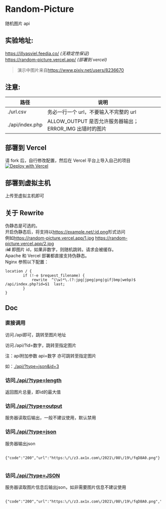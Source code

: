 # Random-Picture

随机图片 api  

## 实验地址:

<https://illyasviel.feedia.co/> _(无稳定性保证)_  
<https://random-picture.vercel.app/> _(部署到 vercel)_  
>演示中图片来自<https://www.pixiv.net/users/8236670>  

## 注意:

| 路径            | 说明                                                    |
| --------------- | ------------------------------------------------------- |
| ./url.csv       | 务必一行一个 url，不要输入不完整的 url                  |
| ./api/index.php | ALLOW_OUTPUT 是否允许服务器输出；ERROR_IMG 出错时的图片 |

## 部署到 Vercel

请 fork 后，自行修改配置，然后在 Vercel 平台上导入自己的项目  
[![Deploy with Vercel](https://vercel.com/button)](https://vercel.com/import/git?s=https%3A%2F%2Fgithub.com%2FCrazy-White%2FRandom-Picture)

## 部署到虚拟主机

上传至虚拟主机即可  

## 关于 Rewrite

伪静态是可选的。  
开启伪静态后，将支持以<https://example.net/:id.png>形式访问  
例如<https://random-picture.vercel.app/1.jpg>  <https://random-picture.vercel.app/2.jpg>  
**:id** 即图片 id，如果非数字，则随机跳转。请求会被缓存。  
Apache 和 Vercel 部署都直接支持伪静态。  
Nginx 参照以下配置：  

```nginx
location / {
        if (!-e $request_filename) {
            rewrite  ^(\w)*\.(?:jpg|jpeg|png|gif|bmp|webp)$  /api/index.php?id=$1  last;
        }
}
```

## Doc

<section>
    <h3><strong>直接调用</strong></h3>
    <p>访问./api即可，跳转至图片地址</p>
    <p>访问./api/?id=数字，跳转至指定图片</p>
    <p>注：api附加参数 api=数字 亦可跳转至指定图片</p>
    <p>如：<a href="./api/?type=json&id=3">./api/?type=json&id=3</a></p>
  </section>
  <section>
    <h3><strong>访问<a href="./api/?type=length">./api/?type=length</a></strong></h3>
    <p>返回图片总量，即id的最大值</p>
  </section>
  <section>
    <h3><strong>访问<a href="./api/?type=output">./api/?type=output</a></strong></h3>
    <p>服务器读取后输出，一般不建议使用，默认禁用</p>
  </section>
  <section>
    <h3><strong>访问<a href="./api/?type=json">./api/?type=json</a></strong></h3>
    <p>服务器输出json</p>
    <pre class="language-json">
    <code class="language-json">     
{&quot;code&quot;:&quot;200&quot;,&quot;url&quot;:&quot;https:\/\/z3.ax1x.com\/2021\/08\/19\/fqD8A0.png&quot;}
    </code>
</pre>
  </section>
  <section>
    <h3><strong>访问<a href="./api/?type=JSON">./api/?type=JSON</a></strong></h3>
    <p>服务器读取图片信息后输出json，如非需要图片信息不建议使用</p>
    <pre class="language-json">
    <code class="language-json">     
{&quot;code&quot;:&quot;200&quot;,&quot;url&quot;:&quot;https:\/\/z3.ax1x.com\/2021\/08\/19\/fqD8A0.png&quot;,&quot;width&quot;:&quot;1920&quot;,&quot;height&quot;:&quot;1080&quot;,&quot;mime&quot;:&quot;image\/jpeg&quot;,&quot;size&quot;:&quot;821735&quot;}
    </code>
</pre>
  </section>
